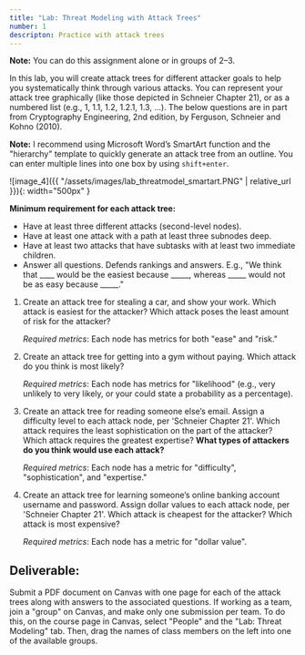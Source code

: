 ```yaml
---
title: "Lab: Threat Modeling with Attack Trees"
number: 1
descripton: Practice with attack trees
---
```

 
**Note:** You can do this assignment alone or in groups of 2–3.

In this lab, you will create attack trees for different attacker goals to help you systematically think through various attacks. You can represent your attack tree graphically (like those depicted in Schneier Chapter 21), or as a numbered list (e.g., 1, 1.1, 1.2, 1.2.1, 1.3, …). The below questions are in part from Cryptography Engineering, 2nd edition, by Ferguson, Schneier and Kohno (2010).

**Note:** I recommend using Microsoft Word’s SmartArt function and the "hierarchy" template to quickly generate an attack tree from an outline. You can enter multiple lines into one box by using `shift+enter`.

![image_4]({{ "/assets/images/lab_threatmodel_smartart.PNG" | relative_url }}){: width="500px" }

**Minimum requirement for each attack tree:**

*   Have at least three different attacks (second-level nodes).
*   Have at least one attack with a path at least three subnodes deep.
*   Have at least two attacks that have subtasks with at least two immediate children.
*   Answer all questions. Defends rankings and answers. E.g., "We think that \_\_\_\_ would be the easiest because \_\_\_\_\_, whereas \_\_\_\_\_ would not be as easy because \_\_\_\_\_." 

1.  Create an attack tree for stealing a car, and show your work. Which attack is easiest for the attacker? Which attack poses the least amount of risk for the attacker?
    
    _Required metrics_: Each node has metrics for both "ease" and "risk."

2.  Create an attack tree for getting into a gym without paying. Which attack do you think is most likely?
    
    _Required metrics_: Each node has metrics for "likelihood" (e.g., very unlikely to very likely, or your could state a probability as a percentage).
    
3.  Create an attack tree for reading someone else’s email. Assign a difficulty level to each attack node, per 'Schneier Chapter 21'. Which attack requires the least sophistication on the part of the attacker? Which attack requires the greatest expertise? **What types of attackers do you think would use each attack?**
    
    _Required metrics_: Each node has a metric for "difficulty", "sophistication", and "expertise."
    
4.  Create an attack tree for learning someone’s online banking account username and password. Assign dollar values to each attack node, per 'Schneier Chapter 21'. Which attack is cheapest for the attacker? Which attack is most expensive?

    _Required metrics_: Each node has a metric for "dollar value".
    
## Deliverable:

Submit a PDF document on Canvas with one page for each of the attack trees along with answers to the associated questions. If working as a team, join a "group" on Canvas, and make only one submission per team. To do this, on the course page in Canvas, select "People" and the "Lab: Threat Modeling" tab. Then, drag the names of class members on the left into one of the available groups.
